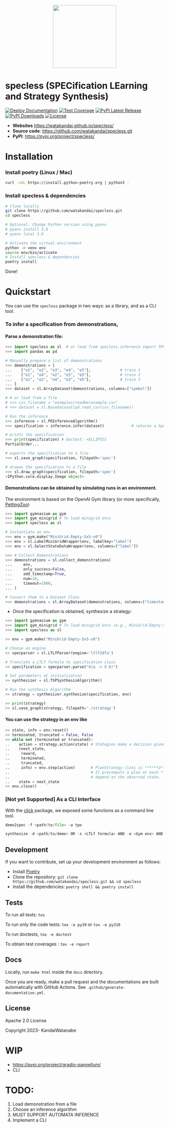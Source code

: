 
<p align="center">
    <img src="https://github.com/watakandai/specless/assets/11141442/ae4d1291-f959-4b46-b9f0-0fe55287467d" width="200" height="200">
</p>


#  specless (SPECification LEarning and Strategy Synthesis)

[![Deploy Documentation](https://github.com/watakandai/specless/actions/workflows/main.yml/badge.svg)](https://github.com/watakandai/specless/actions/workflows/main.yml)
[![Test Coverage](https://img.shields.io/endpoint?url=https://gist.githubusercontent.com/watakandai/5f5c84f28e80b29f2f9ce92300859446/raw/covbadge.json)](https://img.shields.io/endpoint?url=https://gist.githubusercontent.com/watakandai/5f5c84f28e80b29f2f9ce92300859446/raw/covbadge.json)
[![PyPI Latest Release](https://img.shields.io/pypi/v/specless)](https://pypi.org/project/specless/)
[![PyPI Downloads](https://img.shields.io/pypi/dm/specless)](https://pypi.org/project/specless/)
[![License](https://img.shields.io/badge/License-Apache_2.0-blue.svg)](https://opensource.org/licenses/Apache-2.0)



- **Websites** https://watakandai.github.io/specless/
- **Source code**: https://github.com/watakandai/specless.git
- **PyPI**: https://pypi.org/project/specless/


# Installation

<!-- - from PyPI

```bash
pip install specless
```
- from source
```bash
pip install git@github.com:watakandai/specless.git
``` -->

### Install poetry (Linux / Mac)
```bash
curl -sSL https://install.python-poetry.org | python3 -
```

### Install specless & dependencies

```bash
# Clone locally
git clone https://github.com/watakandai/specless.git
cd specless

# Optional: Change Python version using pyenv
# pyenv install 3.9
# pyenv local 3.9

# Activate the virtual environment
python -m venv env
source env/bin/activate
# Install specless & dependencies
poetry install
```

Done!

# Quickstart

You can use the `specless` package in two ways: as a library, and as a CLI tool.



### To infer a specification from demonstrations,

#### Parse a demonstration file:
```python
>>> import specless as sl  # or load from specless.inference import TPOInference
>>> import pandas as pd

# Manually prepare a list of demonstrations
>>> demonstrations = [
...    ["e1", "e2", "e3", "e4", "e5"],             # trace 1
...    ["e1", "e4", "e2", "e3", "e5"],             # trace 2
...    ["e1", "e2", "e4", "e3", "e5"],             # trace 3
... ]
>>> dataset = sl.ArrayDataset(demonstrations, columns=["symbol"])

# # or load from a file
# >>> csv_filename = "examples/readme/example.csv"
# >>> dataset = sl.BaseDataset(pd.read_csv(csv_filename))

# Run the inference
>>> inference = sl.POInferenceAlgorithm()
>>> specification = inference.infer(dataset)            # returns a Specification

# prints the specification
>>> print(specification) # doctest: +ELLIPSIS
PartialOrder...

# exports the specification to a file
>>> sl.save_graph(specification, filepath='spec')

# drawws the specification to a file
>>> sl.draw_graph(specification, filepath='spec')
<IPython.core.display.Image object>

```

#### Demonstrations can be obtained by simulating runs in an environment.
The environment is based on the OpenAI Gym library (or more specifically, [PettingZoo](https://pettingzoo.farama.org/index.html))
```python
>>> import gymnasium as gym
>>> import gym_minigrid # To load minigrid envs
>>> import specless as sl

# Instantiate an env
>>> env = gym.make("MiniGrid-Empty-5x5-v0")
>>> env = sl.LabelMiniGridWrapper(env, labelkey="label")
>>> env = sl.SelectStateDataWrapper(env, columns=["label"])

>>> # Collect Demonstrations
>>> demonstrations = sl.collect_demonstrations(
...     env,
...     only_success=False,
...     add_timestamp=True,
...     num=10,
...     timeout=1000,
... )

# Convert them to a Dataset Class
>>> demonstrations = sl.ArrayDataset(demonstrations, columns=["timestamp", "label"])

```

- Once the specification is obtained, synthesize a strategy:
```python
>>> import gymnasium as gym
>>> import gym_minigrid # To load minigrid envs (e.g., MiniGrid-Empty-5x5-v0)
>>> import specless as sl

>> env = gym.make("MiniGrid-Empty-5x5-v0")

# Choose an engine
>> specparser = sl.LTLfParser(engine='ltlf2dfa')

# Translate a LTLf formula to specification class
>> specification = specparser.parse("G(a -> X b)")

# Set parameters at initialization
>> synthesizer = sl.TSPSynthesisAlgorithm()

# Run the synthesis Algorithm
>> strategy = synthesizer.synthesize(specification, env)

>> print(strategy)
>> sl.save_graph(strategy, filepath='./strategy')
```

#### You can use the strategy in an env like
```python
>> state, info = env.reset()
>> terminated, truncated = False, False
>> while not (terminated or truncated):
..    action = strategy.action(state) # Stategies make a decision given an observed state
..    (next_state,
..     reward,
..     terminated,
..     truncated,
..     info) = env.step(action)       # PlanStrategy class is ******a** feedforward strategy.
..                                    # It precomputs a plan at each **step** and does not
..                                    # depend on the observed state.
..    state = next_state
>> env.close()

```

### [Not yet Supported] As a CLI Interface
With the [click](https://click.palletsprojects.com/en/8.1.x/) package, we exposed some functions as a command line tool.

```python
demo2spec -f <path/to/file> -a tpo
```

```python
synthesize -d <path/to/demo> OR -s <LTLf formula> AND -e <Gym env> AND -p <path/to/param>
```



## Development

If you want to contribute, set up your development environment as follows:

- Install [Poetry](https://python-poetry.org)
- Clone the repository: `git clone https://github.com/watakandai/specless.git && cd specless`
- Install the dependencies: `poetry shell && poetry install`

## Tests

To run all tests: `tox`

To run only the code tests: `tox -e py39` or `tox -e py310`

To run doctests, `tox -e doctest`

To obtain test coverages : `tox -e report`

## Docs

Locally, run `make html` inside the `docs` directory.

Once you are ready, make a pull request and the documentations are built automatically with GitHub Actions.
See `.github/generate-documentation.yml`.

## License

Apache 2.0 License

Copyright 2023- KandaiWatanabe



# WIP
- https://pypi.org/project/gradio-pannellum/
- CLI


# TODO:
1. Load demonstration from a file
2. Choose an inference algorithm
3. MUST SUPPORT AUTOMATA INFERENCE
4. Implement a CLI
